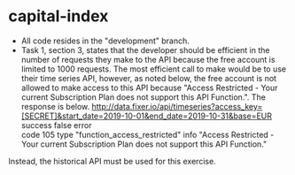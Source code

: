 # capital-index
- All code resides in the "development" branch.
- Task 1, section 3, states that the developer should be efficient in the number of requests they make to the API because the free account is limited to 1000 requests.  The most efficient call to make would be to use their time series API, however, as noted below, the free account is not allowed to make access to this API because "Access Restricted - Your current Subscription Plan does not support this API Function.".  The response is below.
http://data.fixer.io/api/timeseries?access_key=[SECRET]&start_date=2019-10-01&end_date=2019-10-31&base=EUR
success	false
error	
code	105
type	"function_access_restricted"
info	"Access Restricted - Your current Subscription Plan does not support this API Function."

Instead, the historical API must be used for this exercise.